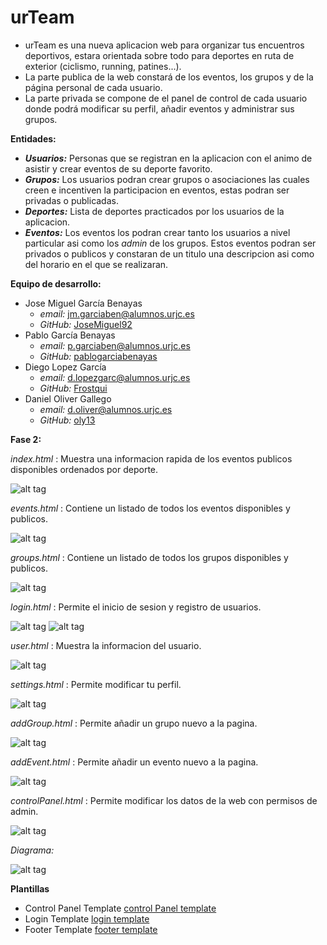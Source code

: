 # urTeam

* urTeam es una nueva aplicacion web para organizar tus encuentros deportivos, estara orientada sobre todo para deportes en ruta de exterior (ciclismo, running, patines...).  
* La parte publica de la web constará de los eventos, los grupos y de la página personal de cada usuario.  
* La parte privada se compone de el panel de control de cada usuario donde podrá modificar su perfil, añadir eventos y administrar sus grupos.

__Entidades:__
* ___Usuarios:___ Personas que se registran en la aplicacion con el animo de asistir y crear eventos de su deporte favorito.
* ___Grupos:___ Los usuarios podran crear grupos o asociaciones las cuales creen e incentiven la participacion en eventos, estas podran ser privadas o publicadas.
* ___Deportes:___ Lista de deportes practicados por los usuarios de la aplicacion.
* ___Eventos:___ Los eventos los podran crear tanto los usuarios a nivel particular asi como los _admin_ de los grupos. Estos eventos podran ser privados o publicos y constaran de un titulo una descripcion asi como del horario en el que se realizaran.

__Equipo de desarrollo:__
* Jose Miguel García Benayas
  * _email:_ jm.garciaben@alumnos.urjc.es
  * _GitHub:_ [JoseMiguel92](https://github.com/JoseMiguel92)
* Pablo García Benayas
  * _email:_ p.garciaben@alumnos.urjc.es
  * _GitHub:_ [pablogarciabenayas](https://github.com/pablogarciabenayas)
* Diego Lopez García
  * _email:_ d.lopezgarc@alumnos.urjc.es
  * _GitHub:_ [Frostqui](https://github.com/Frostqui)
* Daniel Oliver Gallego
  * _email:_ d.oliver@alumnos.urjc.es
  * _GitHub:_ [oly13](https://github.com/oly13)
  
__Fase 2:__  
 
_index.html_ : Muestra una informacion rapida de los eventos publicos disponibles ordenados por deporte.  

![alt tag](http://i.imgur.com/7vBDoQn.jpg)

_events.html_ : Contiene un listado de todos los eventos disponibles y publicos.  

![alt tag](http://i.imgur.com/QPsizLF.jpg)

_groups.html_ : Contiene un listado de todos los grupos disponibles y publicos.  

![alt tag](http://i.imgur.com/XxINME2.jpg)

_login.html_ : Permite el inicio de sesion y registro de usuarios.  

![alt tag](http://i.imgur.com/u9BQITg.jpg)
![alt tag](http://i.imgur.com/iBR1i12.jpg)

_user.html_ : Muestra la informacion del usuario.  

![alt tag](http://i.imgur.com/MX5rfb7.jpg)

_settings.html_ : Permite modificar tu perfil.  

![alt tag](http://i.imgur.com/oA7sAX8.jpg)

_addGroup.html_ : Permite añadir un grupo nuevo a la pagina.  

![alt tag](http://imgur.com/OggX35J.jpg)

_addEvent.html_ : Permite añadir un evento nuevo a la pagina.  

![alt tag](http://i.imgur.com/caaP6rp.png)

_controlPanel.html_ : Permite modificar los datos de la web con permisos de admin.  

![alt tag](http://i.imgur.com/RsyGHxX.png)  

_Diagrama:_  

![alt tag](http://i.imgur.com/rC46Qbn.png)  

 __Plantillas__ 
 * Control Panel Template [control Panel template](https://www.creative-tim.com/product/light-bootstrap-dashboard)
 * Login Template [login template](http://bootsnipp.com/snippets/featured/login-and-register-tabbed-form)
 * Footer Template [footer template](http://bootsnipp.com/snippets/33WGq)

